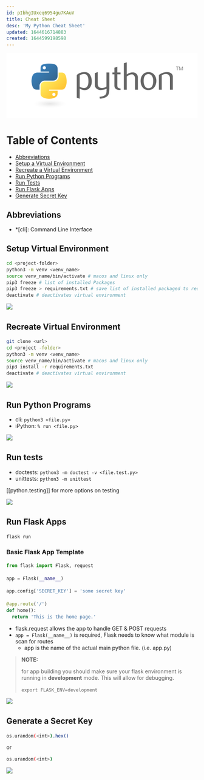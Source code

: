 ```yaml
---
id: pIbhgIUxeq6954gu7KAuV
title: Cheat Sheet
desc: 'My Python Cheat Sheet'
updated: 1644616714883
created: 1644599198598
---
```


[![python-logo](/assets/images/python-logo.png)](https://www.python.org/)

# Table of Contents

- [Abbreviations](#abbreviations)
- [Setup a Virtual Environment](#setup-virtual-environment)
- [Recreate a Virtual Environment](#recreate-virtual-environment)
- [Run Python Programs](#run-python-programs)
- [Run Tests](#run-tests)
- [Run Flask Apps](#run-flask-apps)
- [Generate Secret Key](#generate-a-secret-key)

## Abbreviations

- \*[cli]: Command Line Interface

## Setup Virtual Environment

```bash
cd <project-folder>
python3 -m venv <venv_name>
source venv_name/bin/activate # macos and linux only
pip3 freeze # list of installed Packages
pip3 freeze > requirements.txt # save list of installed packaged to requirements.txt
deactivate # deactivates virtual environment
```

[![](https://img.shields.io/badge/back%20to%20top-%E2%86%A9-red)](#table-of-contents)

## Recreate Virtual Environment

```bash
git clone <url>
cd <project -folder>
python3 -m venv <venv_name>
source venv_name/bin/activate # macos and linux only
pip3 install -r requirements.txt
deactivate # deactivates virtual environment
```

[![](https://img.shields.io/badge/back%20to%20top-%E2%86%A9-red)](#table-of-contents)

## Run Python Programs

- cli: `python3 <file.py>`
- iPython: `% run <file.py>`

[![](https://img.shields.io/badge/back%20to%20top-%E2%86%A9-red)](#table-of-contents)

## Run tests

- doctests: `python3 -m doctest -v <file.test.py>`
- unittests: `python3 -m unittest`

[[python.testing]] for more options on testing

[![](https://img.shields.io/badge/back%20to%20top-%E2%86%A9-red)](#table-of-contents)

## Run Flask Apps

```bash
flask run
```

### Basic Flask App Template

```python
from flask import Flask, request

app = Flask(__name__)

app.config['SECRET_KEY'] = 'some secret key'

@app.route('/')
def home():
  return 'This is the home page.'
```

- flask.request allows the app to handle GET & POST requests
- `app = Flask(__name__)` is required, Flask needs to know what module is scan for routes
  - app is the name of the actual main python file. (i.e. app.py)

> **NOTE:**
>
> for app building you should make sure your flask environment is running in **development** mode. This will allow for debugging.
>
> `export FLASK_ENV=development`

[![](https://img.shields.io/badge/back%20to%20top-%E2%86%A9-red)](#table-of-contents)

## Generate a Secret Key

```bash
os.urandom(<int>).hex()
```

or

```bash
os.urandom(<int>)
```

[![](https://img.shields.io/badge/back%20to%20top-%E2%86%A9-red)](#table-of-contents)

